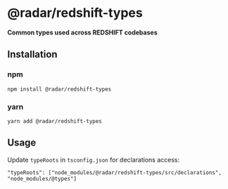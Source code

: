 # @radar/redshift-types
**Common types used across REDSHIFT codebases**

## Installation

### npm

```
npm install @radar/redshift-types
```

### yarn

```
yarn add @radar/redshift-types
```

## Usage
Update `typeRoots` in `tsconfig.json` for declarations access:
```
"typeRoots": ["node_modules/@radar/redshift-types/src/declarations", "node_modules/@types"]
```
